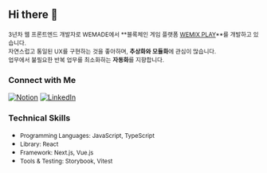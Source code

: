 ## Hi there 👋

<small>3년차 웹 프론트엔드 개발자로 WEMADE에서 **블록체인 게임 플랫폼 [WEMIX PLAY](https://wemixplay.com/tokens)**를 개발하고 있습니다.  
자연스럽고 통일된 UX를 구현하는 것을 좋아하며, **추상화와 모듈화**에 관심이 많습니다.  
업무에서 불필요한 반복 업무를 최소화하는 **자동화**를 지향합니다.</small> 

### Connect with Me  
[![Notion](https://img.shields.io/badge/Notion-000000?style=for-the-badge&logo=notion&logoColor=white)](https://shrub-deer-f9d.notion.site/FE-edd9d71558484a87b9944d5155b40089)
[![LinkedIn](https://img.shields.io/badge/LinkedIn-0A66C2?style=for-the-badge&logo=linkedin&logoColor=white)](https://www.linkedin.com/in/doyoung-chung-270b08259/) 

### Technical Skills  
- <small>Programming Languages: JavaScript, TypeScript</small>  
- <small>Library: React</small>  
- <small>Framework: Next.js, Vue.js</small>  
- <small>Tools & Testing: Storybook, Vitest</small>  
